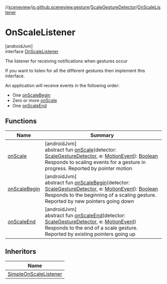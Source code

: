 //[sceneview](../../../../index.md)/[io.github.sceneview.gesture](../../index.md)/[ScaleGestureDetector](../index.md)/[OnScaleListener](index.md)

# OnScaleListener

[androidJvm]\
interface [OnScaleListener](index.md)

The listener for receiving notifications when gestures occur

If you want to listen for all the different gestures then implement this interface.

An application will receive events in the following order:

- 
   One [onScaleBegin](on-scale-begin.md)
- 
   Zero or more [onScale](on-scale.md)
- 
   One [onScaleEnd](on-scale-end.md)

## Functions

| Name | Summary |
|---|---|
| [onScale](on-scale.md) | [androidJvm]<br>abstract fun [onScale](on-scale.md)(detector: [ScaleGestureDetector](../index.md), e: [MotionEvent](https://developer.android.com/reference/kotlin/android/view/MotionEvent.html)): [Boolean](https://kotlinlang.org/api/latest/jvm/stdlib/kotlin/-boolean/index.html)<br>Responds to scaling events for a gesture in progress. Reported by pointer motion |
| [onScaleBegin](on-scale-begin.md) | [androidJvm]<br>abstract fun [onScaleBegin](on-scale-begin.md)(detector: [ScaleGestureDetector](../index.md), e: [MotionEvent](https://developer.android.com/reference/kotlin/android/view/MotionEvent.html)): [Boolean](https://kotlinlang.org/api/latest/jvm/stdlib/kotlin/-boolean/index.html)<br>Responds to the beginning of a scaling gesture. Reported by new pointers going down |
| [onScaleEnd](on-scale-end.md) | [androidJvm]<br>abstract fun [onScaleEnd](on-scale-end.md)(detector: [ScaleGestureDetector](../index.md), e: [MotionEvent](https://developer.android.com/reference/kotlin/android/view/MotionEvent.html))<br>Responds to the end of a scale gesture. Reported by existing pointers going up |

## Inheritors

| Name |
|---|
| [SimpleOnScaleListener](../-simple-on-scale-listener/index.md) |
